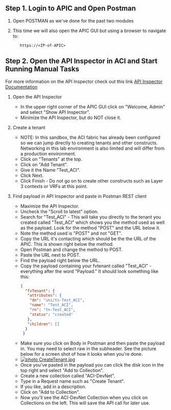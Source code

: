 ## Step 1. Login to APIC and Open Postman

1. Open POSTMAN as we've done for the past two modules

2. This time we will also open the APIC GUI but using a browser to navigate to:
    ```
	   https://<IP-of-APIC>
    ```

## Step 2. Open the API Inspector in ACI and Start Running Manual Tasks

For more information on the API Inspector check out this link <a href="http://www.cisco.com/c/en/us/td/docs/switches/datacenter/aci/apic/sw/1-x/api/rest/b_APIC_RESTful_API_User_Guide/b_IFC_RESTful_API_User_Guide_chapter_0100.html">API Inspector Documentation</a>

1. Open the API Inspector
    * In the upper right corner of the APIC GUI click on "Welcome, Admin" and select "Show API Inspector".
    * Minimize the API Inspector, but do NOT close it.

2. Create a tenant
    * NOTE: In this sandbox, the ACI fabric has already been configured so we can jump directly to creating tenants and other constructs. Networking in this lab environment is also limited and will differ from a production environment.
    * Click on "Tenants" at the top.
    * Click on "Add Tenant".
    * Give it the Name "Test_ACI".
    * Click Next.
    * Click Finish - Do not go on to create other constructs such as Layer 3 contexts or VRFs at this point.

3. Find payload in API Inspector and paste in Postman REST client
    * Maximize the API Inspector.
    * Uncheck the "Scroll to latest" option.
    * Search for "Test_ACI" - This will take you directly to the tenant you created called "Test_ACI" which shows you the method used as well as the payload. Look for the method "POST" and the URL below it.
    * Note the method used is "POST" and not "GET".
    * Copy the URL it's contacting which should be the the URL of the APIC. This is shown right below the method.
    * Open Postman and change the method to POST.
    * Paste the URL next to POST.
    * Find the payload right below the URL.
    * Copy the payload containing your fvtenant called "Test_ACI" - everything after the word "Payload." It should look something like this:
        ```json
        {
          "fvTenant": {
           "attributes": {
            "dn": "uni/tn-Test_ACI",
            "name": "Test_ACI",
            "rn": "tn-Test_ACI",
            "status": "created"
           },
           "children": []
          }
         }
        ```
    * Make sure you click on Body in Postman and then paste the payload in. You may need to select raw in the subheader. See the picture below for a screen shot of how it looks when you're done.
    * <a href="http://s25.photobucket.com/user/Goody3335/media/CreateTenant.jpg.html" target="_blank"><img src="http://i25.photobucket.com/albums/c93/Goody3335/CreateTenant.jpg" border="0" alt=" photo CreateTenant.jpg"/></a>
    * Once you've pasted in the payload you can click the disk icon in the top right and select "Add to Collection".
    * Create a new collection called "ACI-DevNet".
    * Type in a Request name such as "Create Tenant".
    * If you like, add in a description.
    * Click on "Add to Collection".
    * Now you'll see the ACI-DevNet Collection when you click on Collections on the left. This will save the API call for later use.
